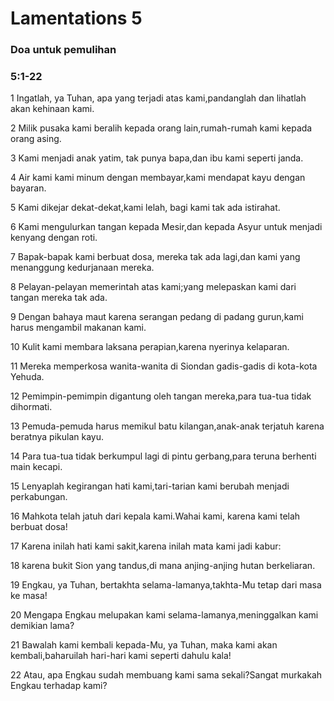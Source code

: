 # Lamentations 5
### Doa untuk pemulihan
### 5:1-22
 
1 Ingatlah, ya Tuhan, apa yang terjadi atas kami,pandanglah dan lihatlah akan kehinaan kami.
 
2 Milik pusaka kami beralih kepada orang lain,rumah-rumah kami kepada orang asing.
 
3 Kami menjadi anak yatim, tak punya bapa,dan ibu kami seperti janda.
 
4 Air kami kami minum dengan membayar,kami mendapat kayu dengan bayaran.
 
5 Kami dikejar dekat-dekat,kami lelah, bagi kami tak ada istirahat.
 
6 Kami mengulurkan tangan kepada Mesir,dan kepada Asyur untuk menjadi kenyang dengan roti.
 
7 Bapak-bapak kami berbuat dosa, mereka tak ada lagi,dan kami yang menanggung kedurjanaan mereka.
 
8 Pelayan-pelayan memerintah atas kami;yang melepaskan kami dari tangan mereka tak ada.
 
9 Dengan bahaya maut karena serangan pedang di padang gurun,kami harus mengambil makanan kami.
 
10 Kulit kami membara laksana perapian,karena nyerinya kelaparan.
 
11 Mereka memperkosa wanita-wanita di Siondan gadis-gadis di kota-kota Yehuda.
 
12 Pemimpin-pemimpin digantung oleh tangan mereka,para tua-tua tidak dihormati.
 
13 Pemuda-pemuda harus memikul batu kilangan,anak-anak terjatuh karena beratnya pikulan kayu.
 
14 Para tua-tua tidak berkumpul lagi di pintu gerbang,para teruna berhenti main kecapi.
 
15 Lenyaplah kegirangan hati kami,tari-tarian kami berubah menjadi perkabungan.
 
16 Mahkota telah jatuh dari kepala kami.Wahai kami, karena kami telah berbuat dosa!
 
17 Karena inilah hati kami sakit,karena inilah mata kami jadi kabur:
 
18 karena bukit Sion yang tandus,di mana anjing-anjing hutan berkeliaran.
 
19 Engkau, ya Tuhan, bertakhta selama-lamanya,takhta-Mu tetap dari masa ke masa!
 
20 Mengapa Engkau melupakan kami selama-lamanya,meninggalkan kami demikian lama?
 
21 Bawalah kami kembali kepada-Mu, ya Tuhan, maka kami akan kembali,baharuilah hari-hari kami seperti dahulu kala!
 
22 Atau, apa Engkau sudah membuang kami sama sekali?Sangat murkakah Engkau terhadap kami?